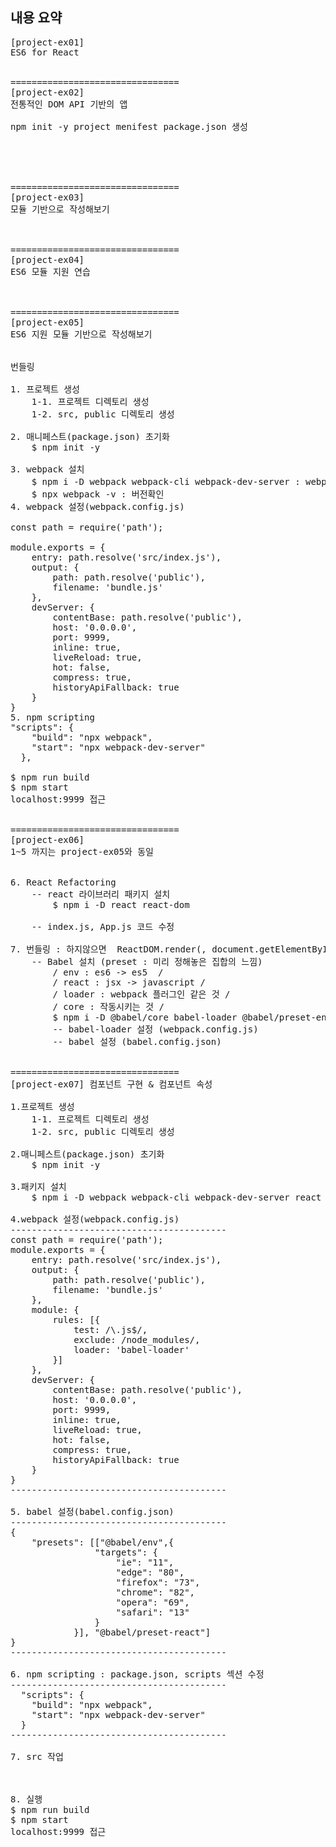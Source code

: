 ## 내용 요약
<pre>
[project-ex01]
ES6 for React


================================
[project-ex02]
전통적인 DOM API 기반의 앱

npm init -y project menifest package.json 생성





================================
[project-ex03]
모듈 기반으로 작성해보기



================================
[project-ex04]
ES6 모듈 지원 연습



================================
[project-ex05]
ES6 지원 모듈 기반으로 작성해보기


번들링

1. 프로젝트 생성
    1-1. 프로젝트 디렉토리 생성
    1-2. src, public 디렉토리 생성

2. 매니페스트(package.json) 초기화
    $ npm init -y

3. webpack 설치
    $ npm i -D webpack webpack-cli webpack-dev-server : webpack 다운
    $ npx webpack -v : 버전확인
4. webpack 설정(webpack.config.js)

const path = require('path');

module.exports = {
    entry: path.resolve('src/index.js'),
    output: {
        path: path.resolve('public'),
        filename: 'bundle.js'
    },
    devServer: {
        contentBase: path.resolve('public'),
        host: '0.0.0.0',
        port: 9999,
        inline: true,
        liveReload: true,
        hot: false,
        compress: true,
        historyApiFallback: true
    }   
}
5. npm scripting
"scripts": {
    "build": "npx webpack",
    "start": "npx webpack-dev-server"
  },

$ npm run build
$ npm start
localhost:9999 접근


================================
[project-ex06]
1~5 까지는 project-ex05와 동일


6. React Refactoring
    -- react 라이브러리 패키지 설치
        $ npm i -D react react-dom
    
    -- index.js, App.js 코드 수정

7. 번들링 : 하지않으면  ReactDOM.render(<App/>, document.getElementById('root'))을 알아먹지 못한다.
    -- Babel 설치 (preset : 미리 정해놓은 집합의 느낌)
        / env : es6 -> es5  / 
        / react : jsx -> javascript /
        / loader : webpack 플러그인 같은 것 /
        / core : 작동시키는 것 /
        $ npm i -D @babel/core babel-loader @babel/preset-env @babel/preset-react
        -- babel-loader 설정 (webpack.config.js)
        -- babel 설정 (babel.config.json)


================================
[project-ex07] 컴포넌트 구현 & 컴포넌트 속성

1.프로젝트 생성
    1-1. 프로젝트 디렉토리 생성
    1-2. src, public 디렉토리 생성

2.매니페스트(package.json) 초기화
    $ npm init -y

3.패키지 설치
    $ npm i -D webpack webpack-cli webpack-dev-server react react-dom @babel/core babel-loader @babel/preset-env @babel/preset-react

4.webpack 설정(webpack.config.js)
-----------------------------------------
const path = require('path');
module.exports = {
    entry: path.resolve('src/index.js'),
    output: {
        path: path.resolve('public'),
        filename: 'bundle.js'
    },
    module: {
        rules: [{
            test: /\.js$/,
            exclude: /node_modules/,
            loader: 'babel-loader'
        }]
    },
    devServer: {
        contentBase: path.resolve('public'),
        host: '0.0.0.0',
        port: 9999,
        inline: true,
        liveReload: true,
        hot: false,
        compress: true,
        historyApiFallback: true
    }    
}
-----------------------------------------

5. babel 설정(babel.config.json)
-----------------------------------------
{
    "presets": [["@babel/env",{
                "targets": {
                    "ie": "11",
                    "edge": "80",
                    "firefox": "73",
                    "chrome": "82",
                    "opera": "69",
                    "safari": "13"
                }
            }], "@babel/preset-react"]
}
-----------------------------------------

6. npm scripting : package.json, scripts 섹션 수정
-----------------------------------------
  "scripts": {
    "build": "npx webpack",
    "start": "npx webpack-dev-server"
  }
-----------------------------------------

7. src 작업



8. 실행
$ npm run build
$ npm start
localhost:9999 접근


<pre>